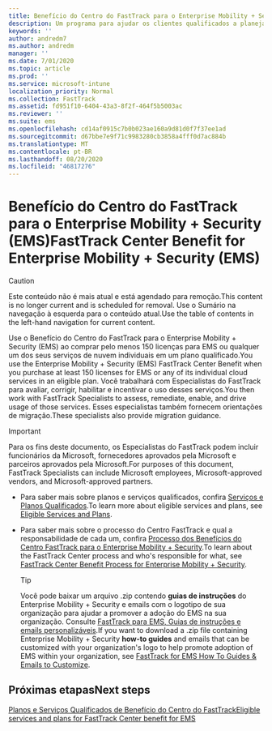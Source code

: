 ```yaml
---
title: Benefício do Centro do FastTrack para o Enterprise Mobility + Security (EMS)
description: Um programa para ajudar os clientes qualificados a planejar e implantar o Intune e o Azure Active Directory Premium
keywords: ''
author: andredm7
ms.author: andredm
manager: ''
ms.date: 7/01/2020
ms.topic: article
ms.prod: ''
ms.service: microsoft-intune
localization_priority: Normal
ms.collection: FastTrack
ms.assetid: fd951f10-6404-43a3-8f2f-464f5b5003ac
ms.reviewer: ''
ms.suite: ems
ms.openlocfilehash: cd14af0915c7b0b023ae160a9d81d0f7f37ee1ad
ms.sourcegitcommit: d67bbe7e9f71c9983280cb3858a4fff0d7ac884b
ms.translationtype: MT
ms.contentlocale: pt-BR
ms.lasthandoff: 08/20/2020
ms.locfileid: "46817276"
---
```

# <a name="fasttrack-center-benefit-for-enterprise-mobility--security-ems"></a><span data-ttu-id="9edc2-103">Benefício do Centro do FastTrack para o Enterprise Mobility + Security (EMS)</span><span class="sxs-lookup"><span data-stu-id="9edc2-103">FastTrack Center Benefit for Enterprise Mobility + Security (EMS)</span></span>

> [!CAUTION]
> <span data-ttu-id="9edc2-104">Este conteúdo não é mais atual e está agendado para remoção.</span><span class="sxs-lookup"><span data-stu-id="9edc2-104">This content is no longer current and is scheduled for removal.</span></span> <span data-ttu-id="9edc2-105">Use o Sumário na navegação à esquerda para o conteúdo atual.</span><span class="sxs-lookup"><span data-stu-id="9edc2-105">Use the table of contents in the left-hand navigation for current content.</span></span>


<span data-ttu-id="9edc2-106">Use o Benefício do Centro do FastTrack para o Enterprise Mobility + Security (EMS) ao comprar pelo menos 150 licenças para EMS ou qualquer um dos seus serviços de nuvem individuais em um plano qualificado.</span><span class="sxs-lookup"><span data-stu-id="9edc2-106">You use the Enterprise Mobility + Security (EMS) FastTrack Center Benefit when you purchase at least 150 licenses for EMS or any of its individual cloud services in an eligible plan.</span></span> <span data-ttu-id="9edc2-107">Você trabalhará com Especialistas do FastTrack para avaliar, corrigir, habilitar e incentivar o uso desses serviços.</span><span class="sxs-lookup"><span data-stu-id="9edc2-107">You then work with FastTrack Specialists to assess, remediate, enable, and drive usage of those services.</span></span> <span data-ttu-id="9edc2-108">Esses especialistas também fornecem orientações de migração.</span><span class="sxs-lookup"><span data-stu-id="9edc2-108">These specialists also provide migration guidance.</span></span> 

> [!IMPORTANT]
> <span data-ttu-id="9edc2-109">Para os fins deste documento, os Especialistas do FastTrack podem incluir funcionários da Microsoft, fornecedores aprovados pela Microsoft e parceiros aprovados pela Microsoft.</span><span class="sxs-lookup"><span data-stu-id="9edc2-109">For purposes of this document, FastTrack Specialists can include Microsoft employees, Microsoft-approved vendors, and Microsoft-approved partners.</span></span>

- <span data-ttu-id="9edc2-110">Para saber mais sobre planos e serviços qualificados, confira [Serviços e Planos Qualificados](M365-eligible-services-and-plans.md).</span><span class="sxs-lookup"><span data-stu-id="9edc2-110">To learn more about eligible services and plans, see [Eligible Services and Plans](M365-eligible-services-and-plans.md).</span></span>

- <span data-ttu-id="9edc2-111">Para saber mais sobre o processo do Centro FastTrack e qual a responsabilidade de cada um, confira [Processo dos Benefícios do Centro FastTrack para o Enterprise Mobility + Security](EMS-fasttrack-process.md).</span><span class="sxs-lookup"><span data-stu-id="9edc2-111">To learn about the FastTrack Center process and who's responsible for what, see [FastTrack Center Benefit Process for Enterprise Mobility + Security](EMS-fasttrack-process.md).</span></span>

    > [!TIP]
    > <span data-ttu-id="9edc2-112">Você pode baixar um arquivo .zip contendo **guias de instruções** do Enterprise Mobility + Security e emails com o logotipo de sua organização para ajudar a promover a adoção do EMS na sua organização. Consulte [FastTrack para EMS, Guias de instruções e emails personalizáveis](https://gallery.technet.microsoft.com/FastTrack-for-EMS-How-To-f170da4c).</span><span class="sxs-lookup"><span data-stu-id="9edc2-112">If you want to download a .zip file containing Enterprise Mobility + Security **how-to guides** and emails that can be customized with your organization's logo to help promote adoption of EMS within your organization, see [FastTrack for EMS How To Guides & Emails to Customize](https://gallery.technet.microsoft.com/FastTrack-for-EMS-How-To-f170da4c).</span></span>

## <a name="next-steps"></a><span data-ttu-id="9edc2-113">Próximas etapas</span><span class="sxs-lookup"><span data-stu-id="9edc2-113">Next steps</span></span>

[<span data-ttu-id="9edc2-114">Planos e Serviços Qualificados de Benefício do Centro do FastTrack</span><span class="sxs-lookup"><span data-stu-id="9edc2-114">Eligible services and plans for FastTrack Center benefit for EMS</span></span>](M365-eligible-services-and-plans.md)
